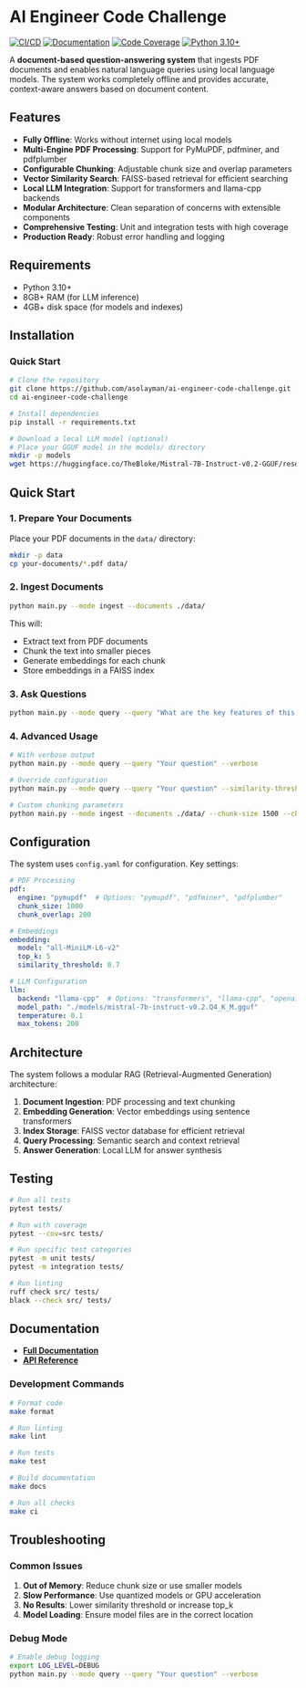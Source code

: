 # AI Engineer Code Challenge

[![CI/CD](https://github.com/asolayman/ai-engineer-code-challenge/actions/workflows/ci.yml/badge.svg)](https://github.com/solayman/ai-engineer-code-challenge/actions/workflows/ci.yml)
[![Documentation](https://github.com/asolayman/ai-engineer-code-challenge/actions/workflows/docs.yml/badge.svg)](https://asolayman.github.io/ai-engineer-code-challenge/)
[![Code Coverage](https://codecov.io/gh/asolayman/ai-engineer-code-challenge/branch/main/graph/badge.svg)](https://codecov.io/gh/asolayman/ai-engineer-code-challenge)
[![Python 3.10+](https://img.shields.io/badge/python-3.10+-blue.svg)](https://www.python.org/downloads/)

A **document-based question-answering system** that ingests PDF documents and enables natural language queries using local language models. The system works completely offline and provides accurate, context-aware answers based on document content.

## Features

- **Fully Offline**: Works without internet using local models
- **Multi-Engine PDF Processing**: Support for PyMuPDF, pdfminer, and pdfplumber
- **Configurable Chunking**: Adjustable chunk size and overlap parameters
- **Vector Similarity Search**: FAISS-based retrieval for efficient searching
- **Local LLM Integration**: Support for transformers and llama-cpp backends
- **Modular Architecture**: Clean separation of concerns with extensible components
- **Comprehensive Testing**: Unit and integration tests with high coverage
- **Production Ready**: Robust error handling and logging

## Requirements

- Python 3.10+
- 8GB+ RAM (for LLM inference)
- 4GB+ disk space (for models and indexes)

## Installation

### Quick Start

```bash
# Clone the repository
git clone https://github.com/asolayman/ai-engineer-code-challenge.git
cd ai-engineer-code-challenge

# Install dependencies
pip install -r requirements.txt

# Download a local LLM model (optional)
# Place your GGUF model in the models/ directory
mkdir -p models
wget https://huggingface.co/TheBloke/Mistral-7B-Instruct-v0.2-GGUF/resolve/main/mistral-7b-instruct-v0.2.Q4_K_M.gguf -o ./models/mistral-7b-instruct-v0.2.Q4_K_M.gguf

```


## Quick Start

### 1. Prepare Your Documents

Place your PDF documents in the `data/` directory:

```bash
mkdir -p data
cp your-documents/*.pdf data/
```

### 2. Ingest Documents

```bash
python main.py --mode ingest --documents ./data/
```

This will:
- Extract text from PDF documents
- Chunk the text into smaller pieces
- Generate embeddings for each chunk
- Store embeddings in a FAISS index

### 3. Ask Questions

```bash
python main.py --mode query --query "What are the key features of this system?"
```

### 4. Advanced Usage

```bash
# With verbose output
python main.py --mode query --query "Your question" --verbose

# Override configuration
python main.py --mode query --query "Your question" --similarity-threshold 0.5 --top-k 10

# Custom chunking parameters
python main.py --mode ingest --documents ./data/ --chunk-size 1500 --chunk-overlap 300
```

## Configuration

The system uses `config.yaml` for configuration. Key settings:

```yaml
# PDF Processing
pdf:
  engine: "pymupdf"  # Options: "pymupdf", "pdfminer", "pdfplumber"
  chunk_size: 1000
  chunk_overlap: 200

# Embeddings
embedding:
  model: "all-MiniLM-L6-v2"
  top_k: 5
  similarity_threshold: 0.7

# LLM Configuration
llm:
  backend: "llama-cpp"  # Options: "transformers", "llama-cpp", "openai"
  model_path: "./models/mistral-7b-instruct-v0.2.Q4_K_M.gguf"
  temperature: 0.1
  max_tokens: 200
```

## Architecture

The system follows a modular RAG (Retrieval-Augmented Generation) architecture:

1. **Document Ingestion**: PDF processing and text chunking
2. **Embedding Generation**: Vector embeddings using sentence transformers
3. **Index Storage**: FAISS vector database for efficient retrieval
4. **Query Processing**: Semantic search and context retrieval
5. **Answer Generation**: Local LLM for answer synthesis

## Testing

```bash
# Run all tests
pytest tests/

# Run with coverage
pytest --cov=src tests/

# Run specific test categories
pytest -m unit tests/
pytest -m integration tests/

# Run linting
ruff check src/ tests/
black --check src/ tests/
```

## Documentation

- **[Full Documentation](https://asolayman.github.io/ai-engineer-code-challenge/)**
- **[API Reference](https://asolayman.github.io/ai-engineer-code-challenge/api.html)**


### Development Commands

```bash
# Format code
make format

# Run linting
make lint

# Run tests
make test

# Build documentation
make docs

# Run all checks
make ci
```


##  Troubleshooting

### Common Issues

1. **Out of Memory**: Reduce chunk size or use smaller models
2. **Slow Performance**: Use quantized models or GPU acceleration
3. **No Results**: Lower similarity threshold or increase top_k
4. **Model Loading**: Ensure model files are in the correct location

### Debug Mode

```bash
# Enable debug logging
export LOG_LEVEL=DEBUG
python main.py --mode query --query "Your question" --verbose
```